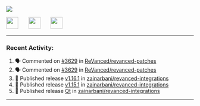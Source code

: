 <p align="left">
  <!-- Typing SVG by DenverCoder1 - https://github.com/DenverCoder1/readme-typing-svg -->
  <a href="https://github.com/DenverCoder1/readme-typing-svg">
    <img src="https://readme-typing-svg.demolab.com/?lines=Hello%2E%2E%2E;Im%20Zain;&font=Fira%20Code&center=false&width=440&height=45&color=00FFFF&vCenter=true&pause=1000&size=22" /></a>
</p>

<p align="left">
  <a href="https://www.youtube.com/@zainarbani"><img width="32px" src="https://www.freeiconspng.com/uploads/youtube-subscribe-png-youtube-subscribe-to-5.png"/></a>
  &#8287;&#8287;&#8287;&#8287;&#8287;
  <a href="mailto:zaintsyariev@gmail.com"><img width="32px" src="https://www.freeiconspng.com/uploads/email-icon--100-flat-vol-2-iconset--graphicloads-18.png"/></a>
  &#8287;&#8287;&#8287;&#8287;&#8287;
  <a href="https://t.me/AnotherZain"><img width="32px" src="https://www.freeiconspng.com/uploads/telegram-icon-1.png"></a>
</p>

---

<h3>Recent Activity:</h3>

<!-- https://github.com/jamesgeorge007/github-activity-readme -->
<!--START_SECTION:activity-->
1. 🗣 Commented on [#3629](https://github.com/ReVanced/revanced-patches/pull/3629#issuecomment-2393668964) in [ReVanced/revanced-patches](https://github.com/ReVanced/revanced-patches)
2. 🗣 Commented on [#3629](https://github.com/ReVanced/revanced-patches/pull/3629#issuecomment-2393658964) in [ReVanced/revanced-patches](https://github.com/ReVanced/revanced-patches)
3. 🚀 Published release [v1.16.1](https://github.com/zainarbani/revanced-integrations/releases/tag/v1.16.1) in [zainarbani/revanced-integrations](https://github.com/zainarbani/revanced-integrations)
4. 🚀 Published release [v1.15.1](https://github.com/zainarbani/revanced-integrations/releases/tag/v1.15.1) in [zainarbani/revanced-integrations](https://github.com/zainarbani/revanced-integrations)
5. 🚀 Published release [Qt](https://github.com/zainarbani/revanced-integrations/releases/tag/v1.15.1) in [zainarbani/revanced-integrations](https://github.com/zainarbani/revanced-integrations)
<!--END_SECTION:activity-->

---
